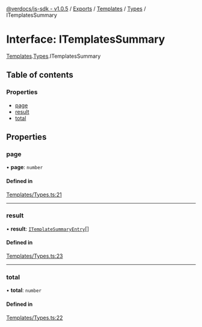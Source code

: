 [@verdocs/js-sdk - v1.0.5](../README.md) / [Exports](../modules.md) / [Templates](../modules/Templates.md) / [Types](../modules/Templates.Types.md) / ITemplatesSummary

# Interface: ITemplatesSummary

[Templates](../modules/Templates.md).[Types](../modules/Templates.Types.md).ITemplatesSummary

## Table of contents

### Properties

- [page](Templates.Types.ITemplatesSummary.md#page)
- [result](Templates.Types.ITemplatesSummary.md#result)
- [total](Templates.Types.ITemplatesSummary.md#total)

## Properties

### page

• **page**: `number`

#### Defined in

[Templates/Types.ts:21](https://github.com/Verdocs/js-sdk/blob/main/src/Templates/Types.ts#L21)

___

### result

• **result**: [`ITemplateSummaryEntry`](Templates.Types.ITemplateSummaryEntry.md)[]

#### Defined in

[Templates/Types.ts:23](https://github.com/Verdocs/js-sdk/blob/main/src/Templates/Types.ts#L23)

___

### total

• **total**: `number`

#### Defined in

[Templates/Types.ts:22](https://github.com/Verdocs/js-sdk/blob/main/src/Templates/Types.ts#L22)
